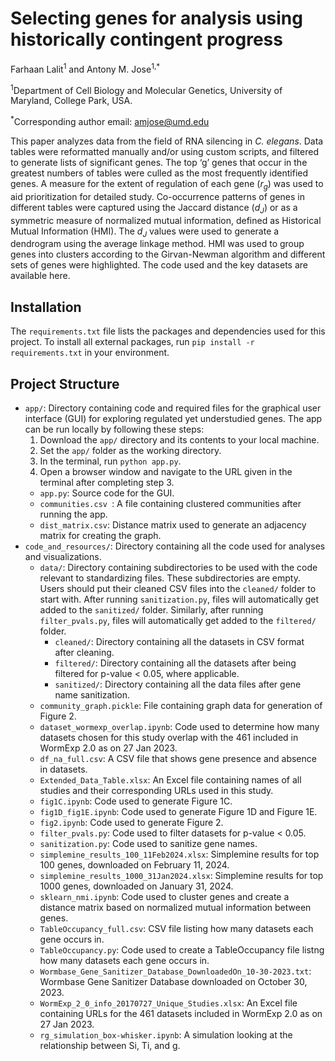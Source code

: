 # Selecting genes for analysis using historically contingent progress

Farhaan Lalit<sup>1</sup> and Antony M. Jose<sup>1,*</sup>

<sup>1</sup>Department of Cell Biology and Molecular Genetics, University of Maryland, College Park, USA.

<sup>*</sup>Corresponding author email: amjose@umd.edu

This paper analyzes data from the field of RNA silencing in <i>C. elegans</i>. Data tables were reformatted manually and/or using custom scripts, and filtered to generate lists of significant genes. The top ‘g’ genes that occur in the greatest numbers of tables were culled as the most frequently identified genes. A measure for the extent of regulation of each gene (<i>r<sub>g</sub></i>) was used to aid prioritization for detailed study. Co-occurrence patterns of genes in different tables were captured using the Jaccard distance (<i>d<sub>J</sub></i>) or as a symmetric measure of normalized mutual information, defined as Historical Mutual Information (HMI). The <i>d<sub>J</sub></i> values were used to generate a dendrogram using the average linkage method. HMI was used to group genes into clusters according to the Girvan-Newman algorithm and different sets of genes were highlighted. The code used and the key datasets are available here.

## Installation

The `requirements.txt` file lists the packages and dependencies used for this project. To install all external packages, run `pip install -r requirements.txt` in your environment.

## Project Structure

- `app/`: Directory containing code and required files for the graphical user interface (GUI) for exploring regulated yet understudied genes. The app can be run locally by following these steps:
    1. Download the `app/` directory and its contents to your local machine.
    2. Set the `app/` folder as the working directory.
    3. In the terminal, run `python app.py`.
    4. Open a browser window and navigate to the URL given in the terminal after completing step 3.
    - `app.py`: Source code for the GUI.
    - `communities.csv `: A file containing clustered communities after running the app.
    - `dist_matrix.csv`: Distance matrix used to generate an adjacency matrix for creating the graph.
- `code_and_resources/`: Directory containing all the code used for analyses and visualizations.
    - `data/`: Directory containing subdirectories to be used with the code relevant to standardizing files. These subdirectories are empty. Users should put their cleaned CSV files into the `cleaned/` folder to start with. After running `sanitization.py`, files will automatically get added to the `sanitized/` folder. Similarly, after running `filter_pvals.py`, files will automatically get added to the `filtered/` folder. 
        - `cleaned/`: Directory containing all the datasets in CSV format after cleaning.
        - `filtered/`: Directory containing all the datasets after being filtered for p-value < 0.05, where applicable.
        - `sanitized/`: Directory containing all the data files after gene name sanitization.
    - `community_graph.pickle`: File containing graph data for generation of Figure 2.
    - `dataset_wormexp_overlap.ipynb`: Code used to determine how many datasets chosen for this study overlap with the 461 included in WormExp 2.0 as on 27 Jan 2023.
    - `df_na_full.csv`: A CSV file that shows gene presence and absence in datasets.
    - `Extended_Data_Table.xlsx`: An Excel file containing names of all studies and their corresponding URLs used in this study.
    - `fig1C.ipynb`: Code used to generate Figure 1C. 
    - `fig1D_fig1E.ipynb`: Code used to generate Figure 1D and Figure 1E.
    - `fig2.ipynb`: Code used to generate Figure 2.
    - `filter_pvals.py`: Code used to filter datasets for p-value < 0.05.
    - `sanitization.py`: Code used to sanitize gene names.
    - `simplemine_results_100_11Feb2024.xlsx`: Simplemine results for top 100 genes, downloaded on February 11, 2024.
    - `simplemine_results_1000_31Jan2024.xlsx`: Simplemine results for top 1000 genes, downloaded on January 31, 2024.
    - `sklearn_nmi.ipynb`: Code used to cluster genes and create a distance matrix based on normalized mutual information between genes.
    - `TableOccupancy_full.csv`: CSV file listing how many datasets each gene occurs in.
    - `TableOccupancy.py`: Code used to create a TableOccupancy file listng how many datasets each gene occurs in.
    - `Wormbase_Gene_Sanitizer_Database_DownloadedOn_10-30-2023.txt`: Wormbase Gene Sanitizer Database downloaded on October 30, 2023.
    - `WormExp_2_0_info_20170727_Unique_Studies.xlsx`: An Excel file containing URLs for the 461 datasets included in WormExp 2.0 as on 27 Jan 2023.
    - `rg_simulation_box-whisker.ipynb`: A simulation looking at the relationship between Si, Ti, and g.
